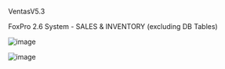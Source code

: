 VentasV5.3

FoxPro 2.6 System - SALES & INVENTORY (excluding DB Tables)

![image](https://user-images.githubusercontent.com/19244193/125298930-9e43ae80-e2f6-11eb-9f92-8bfa6088a946.png)


![image](https://user-images.githubusercontent.com/19244193/125299046-c206f480-e2f6-11eb-8884-ba35c0a17eae.png)

